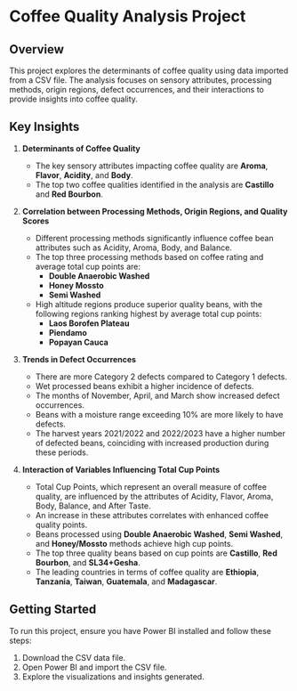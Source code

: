 # Coffee Quality Analysis Project

## Overview

This project explores the determinants of coffee quality using data imported from a CSV file. The analysis focuses on sensory attributes, processing methods, origin regions, defect occurrences, and their interactions to provide insights into coffee quality.

## Key Insights

1. **Determinants of Coffee Quality**
   - The key sensory attributes impacting coffee quality are **Aroma**, **Flavor**, **Acidity**, and **Body**.
   - The top two coffee qualities identified in the analysis are **Castillo** and **Red Bourbon**.

2. **Correlation between Processing Methods, Origin Regions, and Quality Scores**
   - Different processing methods significantly influence coffee bean attributes such as Acidity, Aroma, Body, and Balance.
   - The top three processing methods based on coffee rating and average total cup points are:
     - **Double Anaerobic Washed**
     - **Honey Mossto**
     - **Semi Washed**
   - High altitude regions produce superior quality beans, with the following regions ranking highest by average total cup points:
     - **Laos Borofen Plateau**
     - **Piendamo**
     - **Popayan Cauca**

3. **Trends in Defect Occurrences**
   - There are more Category 2 defects compared to Category 1 defects.
   - Wet processed beans exhibit a higher incidence of defects.
   - The months of November, April, and March show increased defect occurrences.
   - Beans with a moisture range exceeding 10% are more likely to have defects.
   - The harvest years 2021/2022 and 2022/2023 have a higher number of defected beans, coinciding with increased production during these periods.

4. **Interaction of Variables Influencing Total Cup Points**
   - Total Cup Points, which represent an overall measure of coffee quality, are influenced by the attributes of Acidity, Flavor, Aroma, Body, Balance, and After Taste.
   - An increase in these attributes correlates with enhanced coffee quality points.
   - Beans processed using **Double Anaerobic Washed**, **Semi Washed**, and **Honey/Mossto** methods achieve high cup points.
   - The top three quality beans based on cup points are **Castillo**, **Red Bourbon**, and **SL34+Gesha**.
   - The leading countries in terms of coffee quality are **Ethiopia**, **Tanzania**, **Taiwan**, **Guatemala**, and **Madagascar**.

## Getting Started

To run this project, ensure you have Power BI installed and follow these steps:

1. Download the CSV data file.
2. Open Power BI and import the CSV file.
3. Explore the visualizations and insights generated.
